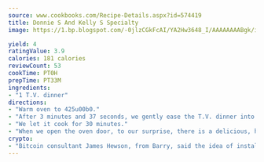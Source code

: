 ```yaml
---
source: www.cookbooks.com/Recipe-Details.aspx?id=574419
title: Donnie S And Kelly S Specialty
image: https://1.bp.blogspot.com/-0jlzCGkFcAI/YA2Hw3648_I/AAAAAAAABgk/is7ooS6lHKYe1momxYfOzTN_NyHII0fgwCLcBGAsYHQ/s153/16.png

yield: 4
ratingValue: 3.9
calories: 181 calories
reviewCount: 53
cookTime: PT0H
prepTime: PT33M
ingredients:
- "1 T.V. dinner"
directions:
- "Warm oven to 425u00b0."
- "After 3 minutes and 37 seconds, we gently ease the T.V. dinner into oven, closing the door afterwards."
- "We let it cook for 30 minutes."
- "When we open the oven door, to our surprise, there is a delicious, hot T.V. dinner ready to be eaten."
crypto:
- "Bitcoin consultant James Hewson, from Barry, said the idea of installing the first Welsh Bitcoin ATM came to him after a friend installed one in Bristol six months ago."
---
```

